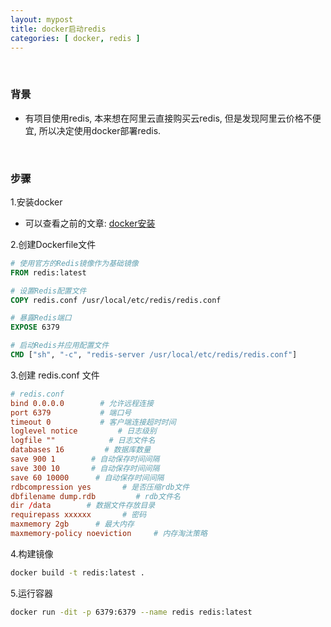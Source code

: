 ```yaml
---
layout: mypost
title: docker启动redis
categories: [ docker, redis ]
---
```


<br>

### 背景

- 有项目使用redis, 本来想在阿里云直接购买云redis, 但是发现阿里云价格不便宜, 所以决定使用docker部署redis.

<br>

### 步骤

1.安装docker

- 可以查看之前的文章: [docker安装](https://han-gr.github.io/posts/2024/08/31/docker%E5%AE%89%E8%A3%85%E9%97%AE%E9%A2%98.html)

2.创建Dockerfile文件

```dockerfile
# 使用官方的Redis镜像作为基础镜像
FROM redis:latest

# 设置Redis配置文件
COPY redis.conf /usr/local/etc/redis/redis.conf

# 暴露Redis端口
EXPOSE 6379

# 启动Redis并应用配置文件
CMD ["sh", "-c", "redis-server /usr/local/etc/redis/redis.conf"]
```

3.创建 redis.conf 文件

```conf
# redis.conf
bind 0.0.0.0        # 允许远程连接
port 6379           # 端口号
timeout 0           # 客户端连接超时时间
loglevel notice         # 日志级别
logfile ""            # 日志文件名
databases 16         # 数据库数量
save 900 1        # 自动保存时间间隔
save 300 10       # 自动保存时间间隔
save 60 10000      # 自动保存时间间隔
rdbcompression yes       # 是否压缩rdb文件
dbfilename dump.rdb         # rdb文件名
dir /data        # 数据文件存放目录
requirepass xxxxxx       # 密码
maxmemory 2gb      # 最大内存
maxmemory-policy noeviction     # 内存淘汰策略
```

4.构建镜像

```bash
docker build -t redis:latest .
```

5.运行容器

```bash
docker run -dit -p 6379:6379 --name redis redis:latest
```

